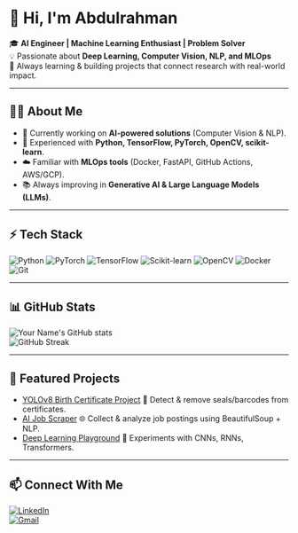 # 👋 Hi, I'm Abdulrahman  

🎓 **AI Engineer | Machine Learning Enthusiast | Problem Solver**  
💡 Passionate about **Deep Learning, Computer Vision, NLP, and MLOps**  
🚀 Always learning & building projects that connect research with real-world impact.  

---

## 🧑‍💻 About Me
- 🔭 Currently working on **AI-powered solutions** (Computer Vision & NLP).  
- 🤖 Experienced with **Python, TensorFlow, PyTorch, OpenCV, scikit-learn**.  
- ☁️ Familiar with **MLOps tools** (Docker, FastAPI, GitHub Actions, AWS/GCP).  
- 📚 Always improving in **Generative AI & Large Language Models (LLMs)**.  

---

## ⚡ Tech Stack  
![Python](https://img.shields.io/badge/Python-3776AB?style=for-the-badge&logo=python&logoColor=white)
![PyTorch](https://img.shields.io/badge/PyTorch-EE4C2C?style=for-the-badge&logo=pytorch&logoColor=white)
![TensorFlow](https://img.shields.io/badge/TensorFlow-FF6F00?style=for-the-badge&logo=tensorflow&logoColor=white)
![Scikit-learn](https://img.shields.io/badge/Scikit--Learn-F7931E?style=for-the-badge&logo=scikit-learn&logoColor=white)
![OpenCV](https://img.shields.io/badge/OpenCV-27338e?style=for-the-badge&logo=opencv&logoColor=white)
![Docker](https://img.shields.io/badge/Docker-2496ED?style=for-the-badge&logo=docker&logoColor=white)
![Git](https://img.shields.io/badge/Git-F05032?style=for-the-badge&logo=git&logoColor=white)

---

## 📊 GitHub Stats  
![Your Name's GitHub stats](https://github-readme-stats.vercel.app/api?username=YourUserName&show_icons=true&theme=radical)  
![GitHub Streak](https://github-readme-streak-stats.herokuapp.com/?user=YourUserName&theme=radical)  

---

## 🚀 Featured Projects  
- [YOLOv8 Birth Certificate Project](https://github.com/YourUserName/project) 🧾 Detect & remove seals/barcodes from certificates.  
- [AI Job Scraper](https://github.com/YourUserName/webscraper) 🌐 Collect & analyze job postings using BeautifulSoup + NLP.  
- [Deep Learning Playground](https://github.com/YourUserName/dl-playground) 🧠 Experiments with CNNs, RNNs, Transformers.  

---

## 📫 Connect With Me  
[![LinkedIn](https://img.shields.io/badge/LinkedIn-blue?style=for-the-badge&logo=linkedin)](https://linkedin.com/in/yourprofile)  
[![Gmail](https://img.shields.io/badge/Gmail-red?style=for-the-badge&logo=gmail&logoColor=white)](mailto:yourmail@gmail.com)  
